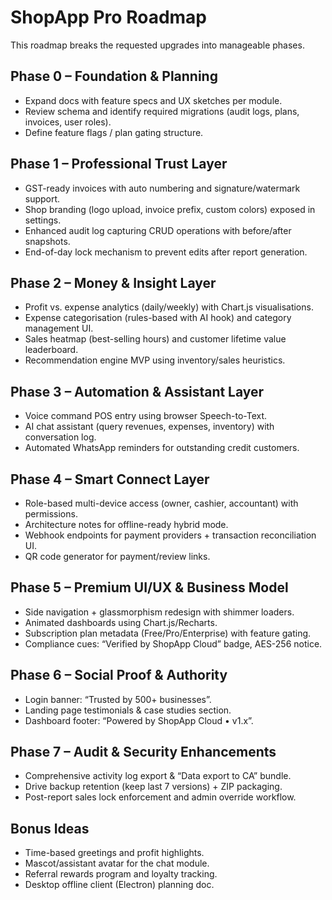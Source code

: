 ﻿# ShopApp Pro Roadmap

This roadmap breaks the requested upgrades into manageable phases.

## Phase 0 – Foundation & Planning
- Expand docs with feature specs and UX sketches per module.
- Review schema and identify required migrations (audit logs, plans, invoices, user roles).
- Define feature flags / plan gating structure.

## Phase 1 – Professional Trust Layer
- GST-ready invoices with auto numbering and signature/watermark support.
- Shop branding (logo upload, invoice prefix, custom colors) exposed in settings.
- Enhanced audit log capturing CRUD operations with before/after snapshots.
- End-of-day lock mechanism to prevent edits after report generation.

## Phase 2 – Money & Insight Layer
- Profit vs. expense analytics (daily/weekly) with Chart.js visualisations.
- Expense categorisation (rules-based with AI hook) and category management UI.
- Sales heatmap (best-selling hours) and customer lifetime value leaderboard.
- Recommendation engine MVP using inventory/sales heuristics.

## Phase 3 – Automation & Assistant Layer
- Voice command POS entry using browser Speech-to-Text.
- AI chat assistant (query revenues, expenses, inventory) with conversation log.
- Automated WhatsApp reminders for outstanding credit customers.

## Phase 4 – Smart Connect Layer
- Role-based multi-device access (owner, cashier, accountant) with permissions.
- Architecture notes for offline-ready hybrid mode.
- Webhook endpoints for payment providers + transaction reconciliation UI.
- QR code generator for payment/review links.

## Phase 5 – Premium UI/UX & Business Model
- Side navigation + glassmorphism redesign with shimmer loaders.
- Animated dashboards using Chart.js/Recharts.
- Subscription plan metadata (Free/Pro/Enterprise) with feature gating.
- Compliance cues: “Verified by ShopApp Cloud” badge, AES-256 notice.

## Phase 6 – Social Proof & Authority
- Login banner: “Trusted by 500+ businesses”.
- Landing page testimonials & case studies section.
- Dashboard footer: “Powered by ShopApp Cloud • v1.x”.

## Phase 7 – Audit & Security Enhancements
- Comprehensive activity log export & “Data export to CA” bundle.
- Drive backup retention (keep last 7 versions) + ZIP packaging.
- Post-report sales lock enforcement and admin override workflow.

## Bonus Ideas
- Time-based greetings and profit highlights.
- Mascot/assistant avatar for the chat module.
- Referral rewards program and loyalty tracking.
- Desktop offline client (Electron) planning doc.
